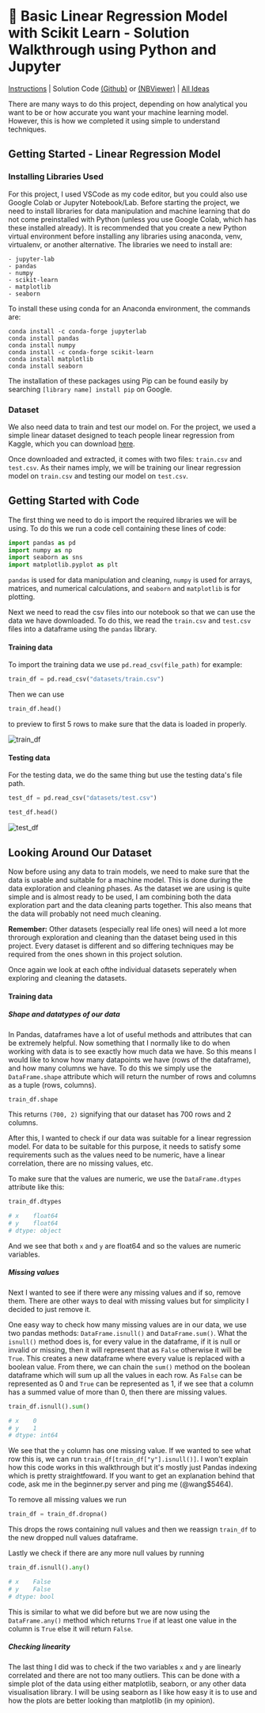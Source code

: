 # 📏 Basic Linear Regression Model with Scikit Learn - Solution Walkthrough using Python and Jupyter
[Instructions](https://github.com/beginnerpy-com/project-ideas/blob/main/projects/linear-regression.md) | Solution Code [(Github)](https://github.com/beginnerpy-com/project-ideas/blob/main/solutions/linear-regression.ipynb) or [(NBViewer)](https://nbviewer.jupyter.org/github/beginnerpy-com/project-ideas/blob/main/solutions/linear-regression.ipynb) | [All Ideas](https://github.com/beginnerpy-com/project-ideas/blob/main/README.md)

There are many ways to do this project, depending on how analytical you want to be or how accurate you want your machine learning model. However, this is how we completed it using simple to understand techniques.

## Getting Started - Linear Regression Model
### Installing Libraries Used
For this project, I used VSCode as my code editor, but you could also use Google Colab or Jupyter Notebook/Lab. Before starting the project, we need to install libraries for data manipulation and machine learning that do not come preinstalled with Python (unless you use Google Colab, which has these installed already). It is recommended that you create a new Python virtual environment before installing any libraries using anaconda, venv, virtualenv, or another alternative. The libraries we need to install are:
```
- jupyter-lab
- pandas
- numpy
- scikit-learn
- matplotlib
- seaborn
```

To install these using conda for an Anaconda environment, the commands are: 
```
conda install -c conda-forge jupyterlab
conda install pandas
conda install numpy
conda install -c conda-forge scikit-learn
conda install matplotlib
conda install seaborn
```
The installation of these packages using Pip can be found easily by searching `[library name] install pip` on Google.
### Dataset
We also need data to train and test our model on. For the project, we used a simple linear dataset designed to teach people linear regression from Kaggle, which you can download [here](https://www.kaggle.com/andonians/random-linear-regression).

Once downloaded and extracted, it comes with two files: `train.csv` and `test.csv`. As their names imply, we will be training our linear regression model on `train.csv` and testing our model on `test.csv`.

## Getting Started with Code
The first thing we need to do is import the required libraries we will be using. To do this we run a code cell containing these lines of code:
```py
import pandas as pd
import numpy as np
import seaborn as sns
import matplotlib.pyplot as plt
```
`pandas` is used for data manipulation and cleaning, `numpy` is used for arrays, matrices, and numerical calculations, and `seaborn` and `matplotlib` is for plotting.

Next we need to read the csv files into our notebook so that we can use the data we have downloaded. To do this, we read the `train.csv` and `test.csv` files into a dataframe using the `pandas` library.

#### Training data
To import the training data we use `pd.read_csv(file_path)` for example:
```py
train_df = pd.read_csv("datasets/train.csv")
```
Then we can use
```py
train_df.head()
```
to preview to first 5 rows to make sure that the data is loaded in properly.

![train_df](https://user-images.githubusercontent.com/41812358/123644140-35315500-d879-11eb-83be-5a9df3c319a5.png)


#### Testing data
For the testing data, we do the same thing but use the testing data's file path.
```py
test_df = pd.read_csv("datasets/test.csv")

test_df.head()
```
![test_df](https://user-images.githubusercontent.com/41812358/123644330-63169980-d879-11eb-8d1d-1cc0f1a681b8.png)

## Looking Around Our Dataset
Now before using any data to train models, we need to make sure that the data is usable and suitable for a machine model. This is done during the data exploration and cleaning phases. As the dataset we are using is quite simple and is almost ready to be used, I am combining both the data exploration part and the data cleaning parts together. This also means that the data will probably not need much cleaning. 

**Remember:** Other datasets (especially real life ones) will need a lot more throrough exploration and cleaning than the dataset being used in this project. Every dataset is different and so differing techniques may be required from the ones shown in this project solution.

Once again we look at each ofthe individual datasets seperately when exploring and cleaning the datasets.

#### Training data

##### Shape and datatypes of our data
In Pandas, dataframes have a lot of useful methods and attributes that can be extremely helpful. Now something that I normally like to do when working with data is to see exactly how much data we have. So this means I would like to know how many datapoints we have (rows of the dataframe), and how many columns we have. To do this we simply use the `DataFrame.shape` attribute which will return the number of rows and columns as a tuple (rows, columns).

```py
train_df.shape
```
This returns `(700, 2)` signifying that our dataset has 700 rows and 2 columns. 

After this, I wanted to check if our data was suitable for a linear regression model. For data to be suitable for this purpose, it needs to satisfy some requirements such as the values need to be numeric, have a linear correlation, there are no missing values, etc.


To make sure that the values are numeric, we use the `DataFrame.dtypes` attribute like this:
```py
train_df.dtypes

# x    float64
# y    float64
# dtype: object
```

And we see that both `x` and `y` are float64 and so the values are numeric variables.


##### Missing values
Next I wanted to see if there were any missing values and if so, remove them. There are other ways to deal with missing values but for simplicity I decided to just remove it.

One easy way to check how many missing values are in our data, we use two pandas methods: `DataFrame.isnull()` and `DataFrame.sum()`. What the `isnull()` method does is, for every value in the dataframe, if it is null or invalid or missing, then it will represent that as `False` otherwise it will be `True`. This creates a new dataframe where every value is replaced with a boolean value. From there, we can chain the `sum()` method on the boolean dataframe which will sum up all the values in each row. As `False` can be represented as 0 and `True` can be represented as 1, if we see that a column has a summed value of more than 0, then there are missing values.

```py
train_df.isnull().sum()

# x    0
# y    1
# dtype: int64
```

We see that the `y` column has one missing value. If we wanted to see what row this is, we can run `train_df[train_df["y"].isnull()]`. I won't explain how this code works in this walkthrough but it's mostly just Pandas indexing which is pretty straightfoward. If you want to get an explanation behind that code, ask me in the beginner.py server and ping me (@wang$5464).

To remove all missing values we run
```py
train_df = train_df.dropna()
```
This drops the rows containing null values and then we reassign `train_df` to the new dropped null values dataframe.

Lastly we check if there are any more null values by running
```py
train_df.isnull().any()

# x    False
# y    False
# dtype: bool
```
This is similar to what we did before but we are now using the `DataFrame.any()` method which returns `True` if at least one value in the column is `True` else it will return `False`.

##### Checking linearity
The last thing I did was to check if the two variables `x` and `y` are linearly correlated and there are not too many outliers. This can be done with a simple plot of the data using either matplotlib, seaborn, or any other data visualisation library. I will be using seaborn as I like how easy it is to use and how the plots are better looking than matplotlib (in my opinion).
